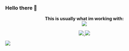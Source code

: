 ### Hello there 👋

<p align="center">
  <strong>This is usually what im working with:</strong>
  </br>
  <a href="https://skillicons.dev">
    <img src="https://skillicons.dev/icons?i=js,ts,react,next,html,css,nodejs,docker,python&theme=dark" />
  </a>
</p>


<p align="center">
  <a href="https://github.com/anuraghazra/github-readme-stats">
    <img src="https://github-readme-stats-okc5nhjln-linus-jansson.vercel.app/api/top-langs/?username=linus-jansson&layout=compact&hide=c,cmake,php,vim+script,objective-c,roff,makefile,lua,c%2B%2B,batchfile&theme=synthwave&langs_count=10&hide_border=true" />
  </a>
   <a href="https://github.com/anuraghazra/github-readme-stats">
    <img src="https://github-readme-stats-okc5nhjln-linus-jansson.vercel.app/api?username=linus-jansson&show_icons=true&theme=synthwave&count_private=true&hide_border=true" />
  </a>
</p>

<p align="center">

   <!--a href="https://git.io/streak-stats">
    <img src="https://github-readme-streak-stats.herokuapp.com?user=linus-jansson&theme=synthwave&hide_border=true" />
  </a-->
</p>


![](https://komarev.com/ghpvc/?username=linus-jansson&color=brightgreen&style=for-the-badge&label=views)
<!--
**linus-jansson/linus-jansson** is a ✨ _special_ ✨ repository because its `README.md` (this file) appears on your GitHub profile.

Here are some ideas to get you started:

- 🔭 I’m currently working on ...
- 🌱 I’m currently learning ...
- 👯 I’m looking to collaborate on ...
- 🤔 I’m looking for help with ...
- 💬 Ask me about ...
- 📫 How to reach me: ...
- 😄 Pronouns: ...
- ⚡ Fun fact: ...
-->
